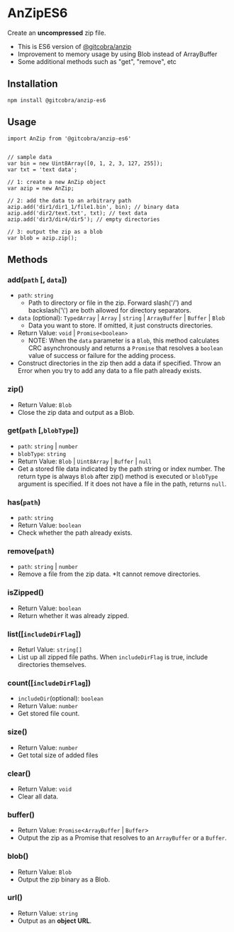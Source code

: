 # AnZipES6
Create an **uncompressed** zip file.
- This is ES6 version of [@gitcobra/anzip](https://github.com/gitcobra/AnZip.js)
- Improvement to memory usage by using Blob instead of ArrayBuffer
- Some additional methods such as "get", "remove", etc


## Installation

```
npm install @gitcobra/anzip-es6
```




## Usage
```
import AnZip from '@gitcobra/anzip-es6'


// sample data
var bin = new Uint8Array([0, 1, 2, 3, 127, 255]);
var txt = 'text data';

// 1: create a new AnZip object
var azip = new AnZip;

// 2: add the data to an arbitrary path
azip.add('dir1/dir1_1/file1.bin', bin); // binary data
azip.add('dir2/text.txt', txt); // text data
azip.add('dir3/dir4/dir5'); // empty directories

// 3: output the zip as a blob
var blob = azip.zip();
```


## Methods

### add(`path` [, `data`])
- `path`: `string`
  - Path to directory or file in the zip. Forward slash('/') and backslash('\\') are both allowed for directory separators.
- `data` (optional): `TypedArray` | `Array` | `string` | `ArrayBuffer` | `Buffer` | `Blob`
  - Data you want to store. If omitted, it just constructs directories.
- Return Value: `void` | `Promise<boolean>`
  - NOTE: When the `data` parameter is a `Blob`, this method calculates CRC asynchronously and returns a `Promise` that resolves a `boolean` value of success or failure for the adding process.
- Construct directories in the zip then add a data if specified. Throw an Error when you try to add any data to a file path already exists.

### zip()
- Return Value: `Blob`
- Close the zip data and output as a Blob.

### get(`path` [,`blobType`])
- `path`: `string` | `number`
- `blobType`: `string`
- Return Value: `Blob` | `Uint8Array` | `Buffer` | `null`
- Get a stored file data indicated by the path string or index number. The return type is always `Blob` after zip() method is executed or `blobType` argument is specified. If it does not have a file in the path, returns `null`.

### has(`path`)
- `path`: `string`
- Return Value: `boolean`
- Check whether the path already exists.

### remove(`path`)
- `path`: `string` | `number`
- Remove a file from the zip data. *It cannot remove directories.

### isZipped()
- Return Value: `boolean`
- Return whether it was already zipped.

### list([`includeDirFlag`])
- Returl Value: `string[]`
- List up all zipped file paths. When `includeDirFlag` is true, include directories themselves.

### count([`includeDirFlag`])
- `includeDir`(optional): `boolean`
- Return Value: `number`
- Get stored file count.

### size()
- Return Value: `number`
- Get total size of added files

### clear()
- Return Value: `void`
- Clear all data.

### buffer()
- Return Value: `Promise`<`ArrayBuffer` | `Buffer`>
- Output the zip as a Promise that resolves to an `ArrayBuffer` or a `Buffer`.

### blob()
- Return Value: `Blob`
- Output the zip binary as a Blob.

### url()
- Return Value: `string`
- Output as an **object URL**.

